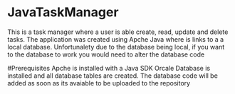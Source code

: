# JavaTaskManager

This is a task manager where a user is able create, read, update and delete tasks.
The application was created using Apche Java where is links to a a local database. Unfortunalety due to the database being local, if you want to the database to work you would need to alter the database code

#Prerequisites
Apche is installed with a Java SDK
Orcale Database is installed and all database tables are created. The database code will be added as soon as its avaiable to be uploaded to the repository
